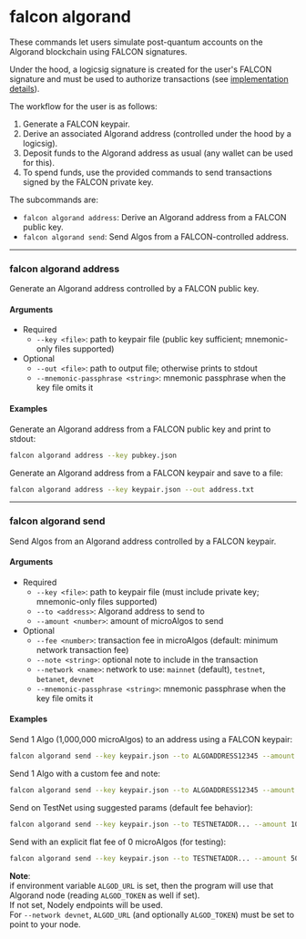 # falcon algorand

These commands let users simulate post-quantum accounts on the Algorand blockchain using FALCON signatures.

Under the hood, a logicsig signature is created for the user's FALCON signature and must be used to authorize transactions (see [implementation details](https://github.com/algorandfoundation/falcon-signatures/blob/main/algorand/doc.go)).

The workflow for the user is as follows:
1. Generate a FALCON keypair.
2. Derive an associated Algorand address (controlled under the hood by a logicsig).
3. Deposit funds to the Algorand address as usual (any wallet can be used for this).
4. To spend funds, use the provided commands to send transactions signed by the FALCON private key.

The subcommands are:
- `falcon algorand address`: Derive an Algorand address from a FALCON public key.
- `falcon algorand send`: Send Algos from a FALCON-controlled address.

----

### falcon algorand address

Generate an Algorand address controlled by a FALCON public key.

#### Arguments
  - Required
    - `--key <file>`: path to keypair file (public key sufficient; mnemonic-only files supported)
  - Optional
    - `--out <file>`: path to output file; otherwise prints to stdout
    - `--mnemonic-passphrase <string>`: mnemonic passphrase when the key file omits it

#### Examples
Generate an Algorand address from a FALCON public key and print to stdout:

```bash
falcon algorand address --key pubkey.json
```
Generate an Algorand address from a FALCON keypair and save to a file:

```bash
falcon algorand address --key keypair.json --out address.txt
```

----

### falcon algorand send

Send Algos from an Algorand address controlled by a FALCON keypair.

#### Arguments
  - Required
    - `--key <file>`: path to keypair file (must include private key; mnemonic-only files supported)
    - `--to <address>`: Algorand address to send to
    - `--amount <number>`: amount of microAlgos to send
  - Optional
    - `--fee <number>`: transaction fee in microAlgos (default: minimum network transaction fee)
    - `--note <string>`: optional note to include in the transaction
    - `--network <name>`: network to use: `mainnet` (default), `testnet`, `betanet`, `devnet`
    - `--mnemonic-passphrase <string>`: mnemonic passphrase when the key file omits it

#### Examples
Send 1 Algo (1,000,000 microAlgos) to an address using a FALCON keypair:
```bash
falcon algorand send --key keypair.json --to ALGOADDRESS12345 --amount 1000000
```

Send 1 Algo with a custom fee and note:
```bash
falcon algorand send --key keypair.json --to ALGOADDRESS12345 --amount 1000000 --fee 2000 --note "Payment for services"
```

Send on TestNet using suggested params (default fee behavior):
```bash
falcon algorand send --key keypair.json --to TESTNETADDR... --amount 1000000 --network testnet
```

Send with an explicit flat fee of 0 microAlgos (for testing):
```bash
falcon algorand send --key keypair.json --to TESTNETADDR... --amount 500000 --fee 0 --network testnet
```

**Note**:<br>
if environment variable `ALGOD_URL` is set, then the program will use that Algorand node (reading `ALGOD_TOKEN` as well if set).<br>
If not set, Nodely endpoints will be used.<br>
For `--network devnet`, `ALGOD_URL` (and optionally `ALGOD_TOKEN`) must be set to point to your node.
